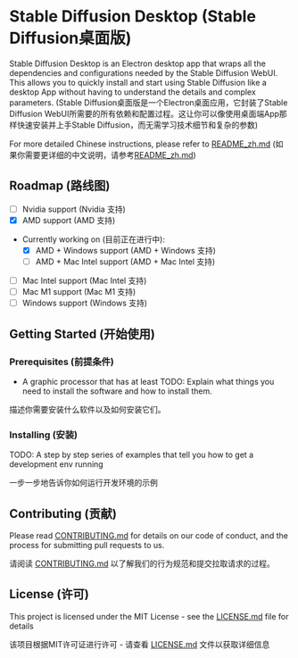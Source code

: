 # Stable Diffusion Desktop (Stable Diffusion桌面版)

Stable Diffusion Desktop is an Electron desktop app that wraps all the dependencies and configurations needed by the Stable Diffusion WebUI. This allows you to quickly install and start using Stable Diffusion like a desktop App without having to understand the details and complex parameters. (Stable Diffusion桌面版是一个Electron桌面应用，它封装了Stable Diffusion WebUI所需要的所有依赖和配置过程。这让你可以像使用桌面端App那样快速安装并上手Stable Diffusion，而无需学习技术细节和复杂的参数)

For more detailed Chinese instructions, please refer to [README_zh.md](README_zh.md) (如果你需要更详细的中文说明，请参考[README_zh.md](README_zh.md))

## Roadmap (路线图)

- [ ] Nvidia support (Nvidia 支持)
- [x] AMD support (AMD 支持)
- Currently working on (目前正在进行中):
  - [x] AMD + Windows support (AMD + Windows 支持)
  - [ ] AMD + Mac Intel support (AMD + Mac Intel 支持)
- [ ] Mac Intel support (Mac Intel 支持)
- [ ] Mac M1 support (Mac M1 支持)
- [ ] Windows support (Windows 支持)

## Getting Started (开始使用)

### Prerequisites (前提条件)

- A graphic processor that has at least 
TODO:
Explain what things you need to install the software and how to install them.

描述你需要安装什么软件以及如何安装它们。

### Installing (安装)

TODO:
A step by step series of examples that tell you how to get a development env running

一步一步地告诉你如何运行开发环境的示例

## Contributing (贡献)

Please read [CONTRIBUTING.md](CONTRIBUTING.md) for details on our code of conduct, and the process for submitting pull requests to us.

请阅读 [CONTRIBUTING.md](CONTRIBUTING.md) 以了解我们的行为规范和提交拉取请求的过程。

## License (许可)

This project is licensed under the MIT License - see the [LICENSE.md](LICENSE.md) file for details

该项目根据MIT许可证进行许可 - 请查看 [LICENSE.md](LICENSE.md) 文件以获取详细信息
